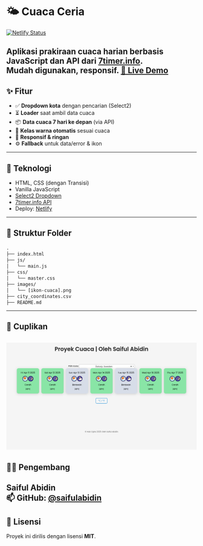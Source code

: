 # 🌤️ Cuaca Ceria

[![Netlify Status](https://api.netlify.com/api/v1/badges/09ed2e91-e4a4-422b-93f8-39d94d560eae/deploy-status)](https://app.netlify.com/sites/weather-checker-eu/deploys)

Aplikasi prakiraan cuaca harian berbasis JavaScript dan API dari [7timer.info](http://7timer.info).\
Mudah digunakan, responsif.
[🔗 Live Demo](https://weather-checker-eu.netlify.app/)
---
## ✨ Fitur
- ✅ **Dropdown kota** dengan pencarian (Select2)
- ⏳ **Loader** saat ambil data cuaca
- 📦 **Data cuaca 7 hari ke depan** (via API)
- 🎨 **Kelas warna otomatis** sesuai cuaca
- 📱 **Responsif & ringan**
- ⚙️ **Fallback** untuk data/error & ikon
---
## 🧪 Teknologi
- HTML, CSS (dengan Transisi)
- Vanilla JavaScript
- [Select2 Dropdown](https://select2.org/)
- [7timer.info API](http://7timer.info)
- Deploy: [Netlify](https://www.netlify.com/)
---
## 🔧 Struktur Folder
```
.
├── index.html
├── js/
│   └── main.js
├── css/
│   └── master.css
├── images/
│   └── [ikon-cuaca].png
├── city_coordinates.csv
├── README.md
```
---
## 📸 Cuplikan
![Preview Cuaca Ceria](assets/preview.png)
---
## 🧑‍💻 Pengembang
**Saiful Abidin**  
📫 GitHub: [@saifulabidin](https://github.com/saifulabidin)
---
## 📄 Lisensi
Proyek ini dirilis dengan lisensi **MIT**.
